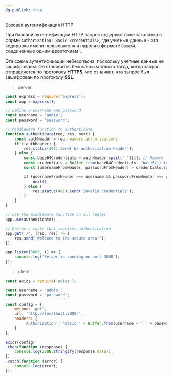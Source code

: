 ```yaml
---
dg-publish: true
---
```

Базовая аутентификация HTTP

При базовой аутентификации HTTP запрос содержит поле заголовка в форме `Authorization: Basic <credentials>`, где учетные данные - это кодировка имени пользователя и пароля в формате `Base64`, соединенные одним двоеточием :.

Эта схема аутентификации небезопасна, поскольку учетные данные не зашифрованы. Он становится безопасным только тогда, когда запрос отправляется по протоколу **HTTPS**, что означает, что запрос был зашифрован по протоколу **SSL**.

> server
```js
const express = require('express');
const app = express();

// Define a username and password
const username = 'admin';
const password = 'password';

// Middleware function to authenticate
function authenticate(req, res, next) {
    const authHeader = req.headers.authorization;
    if (!authHeader) {
        res.status(401).send('No authorization header');
    } else {
        const base64Credentials = authHeader.split(' ')[1]; // Remove 'Basic '
        const credentials = Buffer.from(base64Credentials, 'base64').toString('utf-8');
        const [usernameFromHeader, passwordFromHeader] = credentials.split(':');

        if (usernameFromHeader === username && passwordFromHeader === password) {
            next();
        } else {
            res.status(401).send('Invalid credentials');
        }
    }
}

// Use the middleware function on all routes
app.use(authenticate);

// Define a route that requires authentication
app.get('/', (req, res) => {
    res.send('Welcome to the secure area!');
});

app.listen(3000, () => {
    console.log('Server is running on port 3000');
});
```

> client
```js
const axios = require('axios');

const username = 'admin';
const password = 'password';

const config = {
    method: 'get',
    url: 'http://localhost:3000/',
    headers: {
        'Authorization': 'Basic ' + Buffer.from(username + ':' + password).toString('base64')
    }
};

axios(config)
.then(function (response) {
    console.log(JSON.stringify(response.data));
})
.catch(function (error) {
    console.log(error);
});
```
